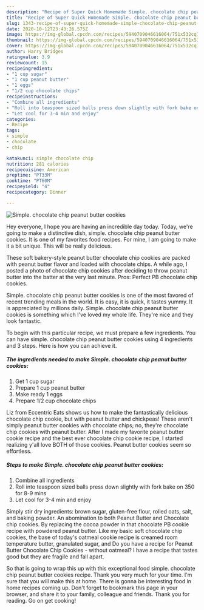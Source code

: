 ```yaml
---
description: "Recipe of Super Quick Homemade Simple. chocolate chip peanut butter cookies"
title: "Recipe of Super Quick Homemade Simple. chocolate chip peanut butter cookies"
slug: 1343-recipe-of-super-quick-homemade-simple-chocolate-chip-peanut-butter-cookies
date: 2020-10-12T23:43:26.575Z
image: https://img-global.cpcdn.com/recipes/5940709046616064/751x532cq70/simple-chocolate-chip-peanut-butter-cookies-recipe-main-photo.jpg
thumbnail: https://img-global.cpcdn.com/recipes/5940709046616064/751x532cq70/simple-chocolate-chip-peanut-butter-cookies-recipe-main-photo.jpg
cover: https://img-global.cpcdn.com/recipes/5940709046616064/751x532cq70/simple-chocolate-chip-peanut-butter-cookies-recipe-main-photo.jpg
author: Harry Bridges
ratingvalue: 3.9
reviewcount: 15
recipeingredient:
- "1 cup sugar"
- "1 cup peanut butter"
- "1 eggs"
- "1/2 cup chocolate chips"
recipeinstructions:
- "Combine all ingredients"
- "Roll into teaspoon sized balls press down slightly with fork bake on 350 for 8-9 mins"
- "Let cool for 3-4 min and enjoy"
categories:
- Recipe
tags:
- simple
- chocolate
- chip

katakunci: simple chocolate chip 
nutrition: 281 calories
recipecuisine: American
preptime: "PT33M"
cooktime: "PT60M"
recipeyield: "4"
recipecategory: Dinner

---
```



![Simple. chocolate chip peanut butter cookies](https://img-global.cpcdn.com/recipes/5940709046616064/751x532cq70/simple-chocolate-chip-peanut-butter-cookies-recipe-main-photo.jpg)

Hey everyone, I hope you are having an incredible day today. Today, we're going to make a distinctive dish, simple. chocolate chip peanut butter cookies. It is one of my favorites food recipes. For mine, I am going to make it a bit unique. This will be really delicious.

These soft bakery-style peanut butter chocolate chip cookies are packed with peanut butter flavor and loaded with chocolate chips. A while ago, I posted a photo of chocolate chip cookies after deciding to throw peanut butter into the batter at the very last minute. Pros: Perfect PB chocolate chip cookies.

Simple. chocolate chip peanut butter cookies is one of the most favored of recent trending meals in the world. It is easy, it is quick, it tastes yummy. It is appreciated by millions daily. Simple. chocolate chip peanut butter cookies is something which I've loved my whole life. They're nice and they look fantastic.


To begin with this particular recipe, we must prepare a few ingredients. You can have simple. chocolate chip peanut butter cookies using 4 ingredients and 3 steps. Here is how you can achieve it.

<!--inarticleads1-->

##### The ingredients needed to make Simple. chocolate chip peanut butter cookies:

1. Get 1 cup sugar
1. Prepare 1 cup peanut butter
1. Make ready 1 eggs
1. Prepare 1/2 cup chocolate chips


Liz from Eccentric Eats shows us how to make the fantastically delicious chocolate chip cookie, but with peanut butter and chickpeas! These aren&#39;t simply peanut butter cookies with chocolate chips; no, they&#39;re chocolate chip cookies with peanut butter. After I made my favorite peanut butter cookie recipe and the best ever chocolate chip cookie recipe, I started realizing y&#39;all love BOTH of those cookies. Peanut butter cookies seem so effortless. 

<!--inarticleads2-->

##### Steps to make Simple. chocolate chip peanut butter cookies:

1. Combine all ingredients
1. Roll into teaspoon sized balls press down slightly with fork bake on 350 for 8-9 mins
1. Let cool for 3-4 min and enjoy


Simply stir dry ingredients: brown sugar, gluten-free flour, rolled oats, salt, and baking powder. An abomination to both Peanut Butter and Chocolate chip cookies. By replacing the cocoa powder in that chocolate PB cookie recipe with powdered peanut butter. Like my basic soft chocolate chip cookies, the base of today&#39;s oatmeal cookie recipe is creamed room temperature butter, granulated sugar, and Do you have a recipe for Peanut Butter Chocolate Chip Cookies - without oatmeal? I have a recipe that tastes good but they are fragile and fall apart. 

So that is going to wrap this up with this exceptional food simple. chocolate chip peanut butter cookies recipe. Thank you very much for your time. I'm sure that you will make this at home. There is gonna be interesting food in home recipes coming up. Don't forget to bookmark this page in your browser, and share it to your family, colleague and friends. Thank you for reading. Go on get cooking!
